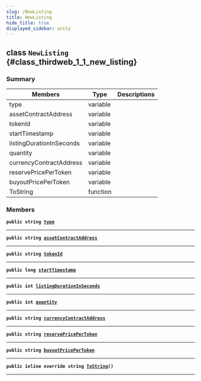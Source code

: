 ```yaml
---
slug: /NewListing
title: NewListing
hide_title: true
displayed_sidebar: unity
---
```


## class `NewListing` {#class_thirdweb_1_1_new_listing}

### Summary

| Members | Type | Descriptions |
| ------- | ---- | ------------ |
| type | variable |  |
| assetContractAddress | variable |  |
| tokenId | variable |  |
| startTimestamp | variable |  |
| listingDurationInSeconds | variable |  |
| quantity | variable |  |
| currencyContractAddress | variable |  |
| reservePricePerToken | variable |  |
| buyoutPricePerToken | variable |  |
| ToString | function |  |

### Members

**`public string `[`type`](#class_thirdweb_1_1_new_listing_1a001b9b37e9e0bb014c45726714c17252)**

---

**`public string `[`assetContractAddress`](#class_thirdweb_1_1_new_listing_1a00625bdc343b4655ce91d5e4142baeae)**

---

**`public string `[`tokenId`](#class_thirdweb_1_1_new_listing_1a98a05e7d27fa9a2652f20ddf6bda82d6)**

---

**`public long `[`startTimestamp`](#class_thirdweb_1_1_new_listing_1a518d095a35a30cbfb10cfc625cf71361)**

---

**`public int `[`listingDurationInSeconds`](#class_thirdweb_1_1_new_listing_1a20092b789b3597f52fbbc8aeae5ae966)**

---

**`public int `[`quantity`](#class_thirdweb_1_1_new_listing_1a11aae211b627b37477fa789e2446daf5)**

---

**`public string `[`currencyContractAddress`](#class_thirdweb_1_1_new_listing_1ab05f62815e0e2eda3f8b6b7ba445362a)**

---

**`public string `[`reservePricePerToken`](#class_thirdweb_1_1_new_listing_1aaac9d47b8886cb53e405e92c2ffc01e3)**

---

**`public string `[`buyoutPricePerToken`](#class_thirdweb_1_1_new_listing_1a496ad491ab84fd2294d9ba4f05afc453)**

---

**`public inline override string `[`ToString`](#class_thirdweb_1_1_new_listing_1ae5cda1609d2a6ab3095c3ada05b8e151)`()`**

---
